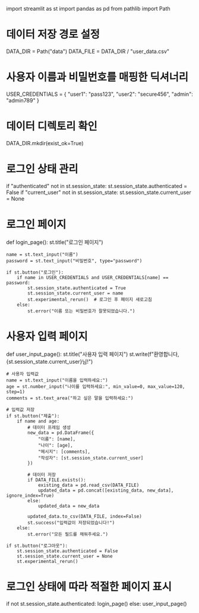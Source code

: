 import streamlit as st
import pandas as pd
from pathlib import Path

# 데이터 저장 경로 설정
DATA_DIR = Path("data")
DATA_FILE = DATA_DIR / "user_data.csv"

# 사용자 이름과 비밀번호를 매핑한 딕셔너리
USER_CREDENTIALS = {
    "user1": "pass123",
    "user2": "secure456",
    "admin": "admin789"
}

# 데이터 디렉토리 확인
DATA_DIR.mkdir(exist_ok=True)

# 로그인 상태 관리
if "authenticated" not in st.session_state:
    st.session_state.authenticated = False
if "current_user" not in st.session_state:
    st.session_state.current_user = None

# 로그인 페이지
def login_page():
    st.title("로그인 페이지")

    name = st.text_input("이름")
    password = st.text_input("비밀번호", type="password")

    if st.button("로그인"):
        if name in USER_CREDENTIALS and USER_CREDENTIALS[name] == password:
            st.session_state.authenticated = True
            st.session_state.current_user = name
            st.experimental_rerun()  # 로그인 후 페이지 새로고침
        else:
            st.error("이름 또는 비밀번호가 잘못되었습니다.")

# 사용자 입력 페이지
def user_input_page():
    st.title("사용자 입력 페이지")
    st.write(f"환영합니다, {st.session_state.current_user}님!")

    # 사용자 입력값
    name = st.text_input("이름을 입력하세요:")
    age = st.number_input("나이를 입력하세요:", min_value=0, max_value=120, step=1)
    comments = st.text_area("하고 싶은 말을 입력하세요:")

    # 입력값 저장
    if st.button("제출"):
        if name and age:
            # 데이터 프레임 생성
            new_data = pd.DataFrame({
                "이름": [name],
                "나이": [age],
                "메시지": [comments],
                "작성자": [st.session_state.current_user]
            })
            
            # 데이터 저장
            if DATA_FILE.exists():
                existing_data = pd.read_csv(DATA_FILE)
                updated_data = pd.concat([existing_data, new_data], ignore_index=True)
            else:
                updated_data = new_data
            
            updated_data.to_csv(DATA_FILE, index=False)
            st.success("입력값이 저장되었습니다!")
        else:
            st.error("모든 필드를 채워주세요.")

    if st.button("로그아웃"):
        st.session_state.authenticated = False
        st.session_state.current_user = None
        st.experimental_rerun()

# 로그인 상태에 따라 적절한 페이지 표시
if not st.session_state.authenticated:
    login_page()
else:
    user_input_page()
